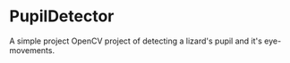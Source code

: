 # PupilDetector
A simple project OpenCV project of detecting a lizard's pupil and it's eye-movements.
